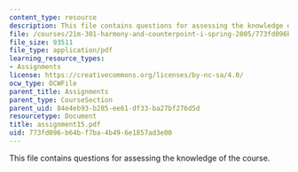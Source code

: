 ```yaml
---
content_type: resource
description: This file contains questions for assessing the knowledge of the course.
file: /courses/21m-301-harmony-and-counterpoint-i-spring-2005/773fd096b64bf7ba4b496e1857ad3e00_assignment15.pdf
file_size: 93511
file_type: application/pdf
learning_resource_types:
- Assignments
license: https://creativecommons.org/licenses/by-nc-sa/4.0/
ocw_type: OCWFile
parent_title: Assignments
parent_type: CourseSection
parent_uid: 84e4eb93-b285-ee61-df33-ba27bf276d5d
resourcetype: Document
title: assignment15.pdf
uid: 773fd096-b64b-f7ba-4b49-6e1857ad3e00
---
```

This file contains questions for assessing the knowledge of the course.